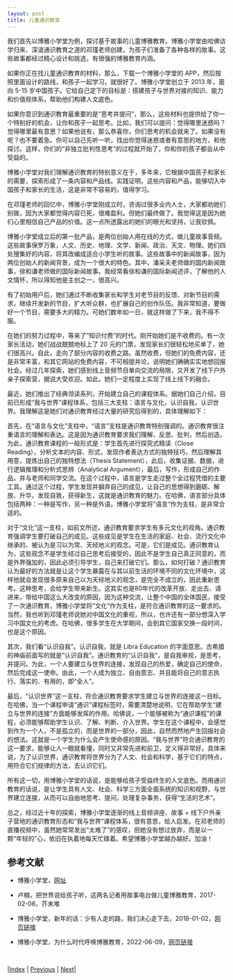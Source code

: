 ```yaml
---
layout: post
title: 儿童通识教育
---
```


我们首先以博雅小学堂为例，探讨基于故事的儿童博雅教育。博雅小学堂由哈佛访学归来、深谙通识教育之道的邓瑾老师创建，为孩子们准备了各种各样的故事。这些故事都经过精心设计和挑选，有很强的博雅教育内涵。

如果你正在找儿童通识教育的材料，那么，下载一个博雅小学堂的 APP，然后按照里面设计的路线，和孩子一起学习，就很好了。博雅小学堂创立于 2013 年，面向 5-15 岁中国孩子。它给自己定下的目标是：搭建孩子与世界对接的知识、能力和价值观体系，帮助他们构建人文底色。

如果你意识到通识教育最重要的是“思考并提问”，那么，这些材料也提供给了你一个特别好的机会，让你和孩子一起思考。比如，我们可以提问：觉得哪里迷惑吗？觉得哪里最有意思？如果他说有，那么恭喜你，你们思考的机会就来了。如果没有呢？也不要着急。你可以自己先听一听，找出你觉得迷惑或者有意思的地方，和他探讨。这样，你们的“非独立批判性思考”的过程就开始了，你和你的孩子都会从中受益的。

博雅小学堂对我们理解通识教育的特别意义在于，多年来，它根据中国孩子和家长的需要，探索形成了一条内容和产品线。实践证明，这些内容和产品，能够切入中国孩子和家长的生活，这是非常不容易的，值得学习。

在邓瑾老师的回忆中，博雅小学堂刚成立时，咨询过很多业内人士，大家都劝她们别做，因为大家都觉得内容已死，很难盈利。但她们最终做了。我觉得这是因为她们心里相信自己产品的价值。这一点所透露出的她们的眼光和坚持，让我钦佩。

博雅小学堂成立后的第一批产品，是两位创始人用在线的方式，做儿童故事音频。这些故事保罗万象，人文、历史、地理、文学、新闻、政治、天文、物理。她们四处搜集好的内容，将其改编成适合小学生听的故事。这些故事中的新闻故事，因为两位创始人的新闻背景，成为一个很大的特色。其中，潘采夫老师做的国内新闻故事，徐和谦老师做的国际新闻故事。我经常看徐和谦的国际新闻述评，了解他的人文情怀，所以得知他是主创之一，很高兴。

有了初始用户后，她们通过不断收集家长和学生对老节目的反馈、对新节目的需求，继续开发新的节目，扩大听众群，也扩展自己的创作队伍。我非常知道，要做好一个节目，需要多大的精力。可她们数年如一日，就这样做了下来，我不得不服。

在她们的努力过程中，等来了“知识付费”的时代。刚开始她们是不收费的。有一次家长活动，她们战战兢兢地标上了 20 元的门票，发现家长们很轻松地买单了，她们很高兴。自此，走向了部分内容的收费之路。虽然收费，但她们的免费内容，还是非常丰富，和其它网站的免费内容，不可相提并论，说明她们确确实实地想回报社会。经过几年探索，她们感到线上音频节目单向交流的局限，又开发了线下户外亲子探索营，据说大受欢迎。如此，她们一定程度上实现了线上线下的融合。

最近，她们推出了经典领读系列，开始建立自己的课程体系。据她们自己介绍，目前已形成“我与世界”课程体系，包括三大支柱：语言与文化，认识自我，认识世界。我理解这是她们对通识教育经过大量的研究后得到的，具体理解如下：

首先，在“语言与文化”支柱中，“语言”支柱是通识教育特别强调的。通识教育很注重语言的理解和表达。这是因为通识教育要求我们理解、反思、批判，然后创造。为此，通识教育课程的一般形式是：学生首先进行探究式精读（Close Reading），分析文本的内容、形式，发现作者表达方式的独特技巧，然后理解其用意，提炼出自己的独特想法（Thesis Statement），此后，收集证据、数据，进行逻辑推理和分析式思辨（Analytical Argument），最后，写作，形成自己的作品，并与老师和同学交流。在这个过程中，语言是学生走过整个全过程凭借的主要工具。通过这个过程，学生发现并摒弃自己的成见，让自己的思想得到磨砺、解放、升华，发现自我，获得新生，这就是通识教育的魅力。在哈佛，语言部分具体包括两种：一种是写作，另一种是外语。博雅小学堂将”语言“作为支柱，是非常合适的。

对于“文化”这一支柱，如前文所述，通识教育要求学生有多元文化的视角。通识教育强调学生要打破自己的成见。这些成见是学生在生活的家庭、社会、流行文化中继承的、被认为是习以为常、天经地义的观念。可是，它们是成见。通识教育认为，这些观念不是学生经过自己思考后接受的，因此不是学生自己真正同意的，而是外界强加的，因此必须引导学生，自己来打破它们。那么，如何打破？通识教育认为最好的方法就是让这个学生暴露在与其以前生活的环境不同的文化环境中，这样他就会发现很多原来自己以为天经地义的观念，是完全不成立的，因此重新思考。这种思考，会给学生带来新生。这其实也是80年代的改革开放、走出去、请进来，带给中国这么大改变的原因，因为这种交流，让整个中国的全体国民，接受了一次通识教育。博雅小学堂将”文化“作为支柱，是符合通识教育的这一要求的。当然，我也听到邓瑾老师说她对中国文化的重视，所以，也许还有一部分想深入学习中国文化的考虑。在哈佛，很多学生在大学期间，会到其它国家交换一段时间，也是这个原因。

其次，我们看“认识自我”。认识自我，就是 Libra Education 的字面意思。古希腊的神庙前面写的就是“认识自我”。通识教育的“认识自我”，是自我审视，是思考，并提问。为此，一个人要建立与世界的连接，发现自己的热爱，确定自己的使命，然后完成这一使命。由此，一个人成为独立、自由意志、并且能将自己的意志执行、落实的、有用的，即“全人”。

最后，“认识世界”这一支柱，符合通识教育要求学生建立与世界的连接这一目标。在哈佛，当一个课程申请“通识”课程标签时，需要清楚地说明，它在帮助学生“建立与世界的连接”方面能够发挥的作用。哈佛说，一个能够被称为“通识课程”的课程，必须能够帮助学生认识、了解、判断、介入世界。学生在这个课程中，会感觉到作为一个人，不是孤立的，而是世界的一部分，因此，自然而然地产生回报社会的想法。这就是一个学生为什么会产生使命感的原因。“我与世界”符合通识教育的这一要求，能够让人一眼就看懂，同时又非常先进和前卫，定义得非常好。具体来说，为了认识世界，通识教育将世界分为了人文、社会和科学，基于它们的特点，用符合它们规律的方法，去认识它们。

所有这一切，用博雅小学堂的话说，是能够给孩子受益终生的人文底色。而用通识教育的话说，是让学生具有人文、社会、科学三方面全面系统的知识和视野，与世界建立连接，从而可以自由地思考、提问，处理复杂事务，获得“生活的艺术”。

总之，经过近十年的探索，博雅小学堂逐渐的线上音频讲座、故事 + 线下户外亲子营地的通识教育形态和“我与世界”课程体系，很有意思，给人启发。在邓老师的直播视频中，虽然她常常发出“太难了”的感叹，但她没有想过放弃，而是以一颗“年轻的”心，依旧在执着地每天忙碌着。希望博雅小学堂越办越好。加油！

## 参考文献

- 博雅小学堂，[网址](http://www.boyakids.com)

- 卢楠，把世界说给孩子听，这两名记者用故事电台做儿童博雅教育，2017-02-06，芥末堆

- 博雅小学堂，新年的话：少有人走的路，我们决心走下去，2018-01-02，[网页链接](https://www.sohu.com/a/214204134_101025)

- 博雅小学堂，为什么时代呼唤博雅教育，2022-06-09，[网页链接](https://www.sohu.com/a/555427177_101025)

<br/>

|[Index](../../) | [Previous](3-0-age) | [Next](../3-2-adult)|
